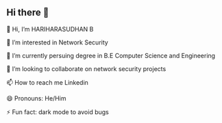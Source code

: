## Hi there 👋

👋 Hi, I’m HARIHARASUDHAN B 

👀 I’m interested in Network Security

🌱 I’m currently persuing degree in B.E Computer Science and Engineering

💞️ I’m looking to collaborate on network security projects

📫 How to reach me Linkedin

😄 Pronouns: He/Him

⚡ Fun fact: dark mode to avoid bugs


